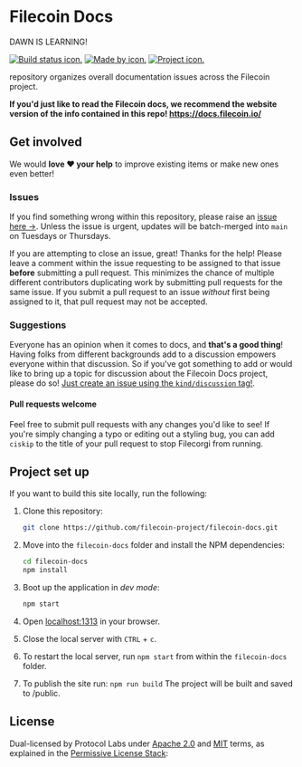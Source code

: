 # Filecoin Docs

DAWN IS LEARNING!

[![Build status icon.](https://img.shields.io/circleci/project/github/ipfs/ipfs-docs/master.svg?style=flat-square)](https://circleci.com/gh/ipfs/ipfs-docs)
[![Made by icon.](https://img.shields.io/badge/made%20by-Protocol%20Labs-blue.svg?style=flat-square)](https://protocol.ai/)
[![Project icon.](https://img.shields.io/badge/project-IPFS-blue.svg?style=flat-square)](http://ipfs.io/)

 repository organizes overall documentation issues across the Filecoin project.

**If you'd just like to read the Filecoin docs, we recommend the website version of the info contained in this repo! https://docs.filecoin.io/**

## Get involved

We would **love ❤️ your help** to improve existing items or make new ones even better!


### Issues

If you find something wrong within this repository, please raise an [issue here →](https://github.com/filecoin-project/filecoin-docs/issues). Unless the issue is urgent, updates will be batch-merged into `main` on Tuesdays or Thursdays.

If you are attempting to close an issue, great! Thanks for the help! Please leave a comment within the issue requesting to be assigned to that issue **before** submitting a pull request. This minimizes the chance of multiple different contributors duplicating work by submitting pull requests for the same issue. If you submit a pull request to an issue _without_ first being assigned to it, that pull request may not be accepted.

### Suggestions

Everyone has an opinion when it comes to docs, and **that's a good thing**! Having folks from different backgrounds add to a discussion empowers everyone within that discussion. So if you've got something to add or would like to bring up a topic for discussion about the Filecoin Docs project, please do so! [Just create an issue using the `kind/discussion` tag!](https://github.com/filecoin-project/filecoin-docs/labels/kind%2Fdiscussion).

#### Pull requests welcome

Feel free to submit pull requests with any changes you'd like to see! If you're simply changing a typo or editing out a styling bug, you can add `ciskip` to the title of your pull request to stop Filecorgi from running.

## Project set up

If you want to build this site locally, run the following:

1. Clone this repository:

   ```bash
   git clone https://github.com/filecoin-project/filecoin-docs.git
   ```

1. Move into the `filecoin-docs` folder and install the NPM dependencies:

   ```bash
   cd filecoin-docs
   npm install
   ```

1. Boot up the application in _dev mode_:

   ```bash
   npm start
   ```

1. Open [localhost:1313](http://localhost:1313/) in your browser.
1. Close the local server with `CTRL` + `c`.
1. To restart the local server, run `npm start` from within the `filecoin-docs` folder.
1. To publish the site run: ```npm run build``` The project will be built and saved to /public.

## License

Dual-licensed by Protocol Labs under [Apache 2.0](http://www.apache.org/licenses/LICENSE-2.0) and [MIT](http://opensource.org/licenses/MIT) terms, as explained in the [Permissive License Stack](https://protocol.ai/blog/announcing-the-permissive-license-stack/):
